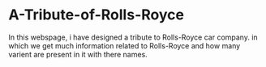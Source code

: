 # A-Tribute-of-Rolls-Royce
In this webspage, i have designed a tribute to Rolls-Royce car company. in which we get much information related to Rolls-Royce and how many varient are present in it with there names.
